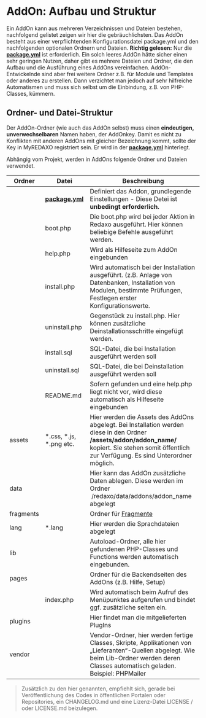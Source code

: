 # AddOn: Aufbau und Struktur 

Ein AddOn kann aus mehreren Verzeichnissen und Dateien bestehen, nachfolgend gelistet zeigen wir hier die gebräuchlichsten. Das AddOn besteht aus einer verpflichtenden Konfigurationsdatei package.yml und den nachfolgenden optionalen Ordnern und Dateien. **Richtig gelesen:** Nur die [**package.yml**](/{{path}}/{{version}}/addon-package) ist erforderlich. Ein solch leeres AddOn hätte sicher einen sehr geringen Nutzen, daher gibt es mehrere Dateien und Ordner, die den Aufbau und die Ausführung eines AddOns vereinfachen. AddOn-Entwickelnde sind aber frei weitere Ordner z.B. für Module und Templates oder anderes zu erstellen. Dann verzichtet man jedoch auf sehr hilfreiche Automatismen und muss sich selbst um die Einbindung, z.B. von PHP-Classes, kümmern. 

## Ordner- und Datei-Struktur

Der AddOn-Ordner (wie auch das AddOn selbst) muss einen **eindeutigen, unverwechselbaren** Namen haben, der AddOnkey. Damit es nicht zu Konflikten mit anderen AddOns mit gleicher Bezeichnung kommt, sollte der Key in MyREDAXO registriert sein. Er wird in der [**package.yml**](/{{path}}/{{version}}/addon-package) hinterlegt. 

Abhängig vom Projekt, werden in AddOns folgende Ordner und Dateien verwendet. 

| Ordner | Datei | Beschreibung |
| --- | --- | --- |
|  | [**package.yml**](/{{path}}/{{version}}/addon-package)| Definiert das Addon, grundlegende Einstellungen - Diese Detei ist **unbedingt erforderlich**.  |
|  | boot.php | Die boot.php wird bei jeder Aktion in Redaxo ausgeführt. Hier können beliebige Befehle ausgeführt werden.  |
|  | help.php | Wird als Hilfeseite zum AddOn eingebunden |
|  | install.php | Wird automatisch bei der Installation ausgeführt. (z.B. Anlage von Datenbanken, Installation von Modulen, bestimmte Prüfungen, Festlegen erster Konfigurationswerte. |
|  | uninstall.php | Gegenstück zu install.php. Hier können zusätzliche Deinstallationsschritte eingefügt werden.  |
|  | install.sql | SQL-Datei, die bei Installation ausgeführt werden soll |
|  | uninstall.sql | SQL-Datei, die bei Deinstallation ausgeführt werden soll |
|  | README.md | Sofern gefunden und eine help.php liegt nicht vor, wird diese automatisch als Hilfeseite eingebunden |
| assets | *.css, *.js, *.png etc. | Hier werden die Assets des AddOns abgelegt. Bei Installation werden diese in den Ordner **/assets/addon/addon_name/** kopiert. Sie stehen somit öffentlich zur Verfügung. Es sind Unterordner möglich.  |
| data |  | Hier kann das AddOn zusätzliche Daten ablegen. Diese werden im Ordner  /redaxo/data/addons/addon_name abgelegt |
| fragments |  | Ordner für [Fragmente](/{{path}}/{{version}}/fragmente)  |
| lang | *.lang | Hier werden die Sprachdateien abgelegt |
| lib |  | Autoload-Ordner, alle hier gefundenen PHP-Classes und Functions werden automatisch eingebunden. |
| pages |  | Ordner für die Backendseiten des AddOns (z.B. Hilfe, Setup)  |
|  | index.php | Wird automatisch beim Aufruf des Menüpunktes aufgerufen und bindet ggf. zusätzliche seiten ein.  |
| plugins |  | Hier findet man die mitgelieferten PlugIns |
| vendor |  | Vendor-Ordner, hier werden fertige Classes, Skripte, Applikationen von „Lieferanten“-Quellen abgelegt. Wie beim Lib-Ordner werden deren Classes automatisch geladen. Beispiel: PHPMailer |

> Zusätzlich zu den hier genannten, empfiehlt sich, gerade bei Veröffentlichung des Codes in öffentlichen Portalen oder Repositories, ein CHANGELOG.md und eine Lizenz-Datei LICENSE / oder LICENSE.md beizulegen. 


